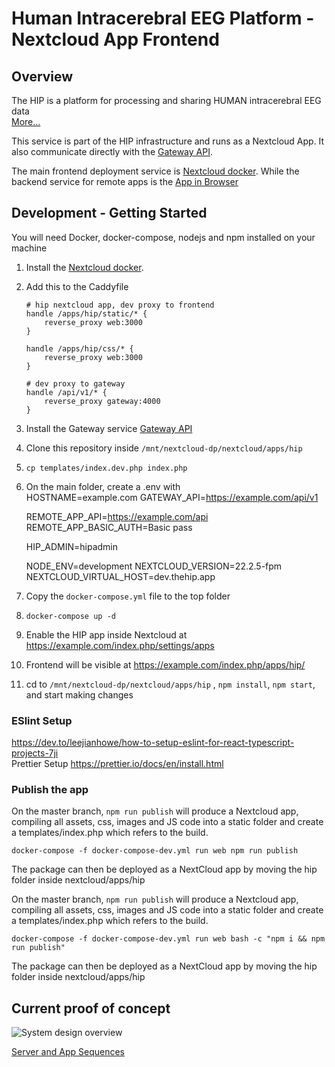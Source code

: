 # Human Intracerebral EEG Platform - Nextcloud App Frontend

## Overview

The HIP is a platform for processing and sharing HUMAN intracerebral EEG data  
[More...](https://www.humanbrainproject.eu/en/medicine/human-intracerebral-eeg-platform/)

This service is part of the HIP infrastructure and runs as a Nextcloud App. It also communicate directly with the [Gateway API](https://github.com/HIP-infrastructure/gateway).

The main frontend deployment service is [Nextcloud docker](https://github.com/HIP-infrastructure/nextcloud-docker).
While the backend service for remote apps is the [App in Browser](https://github.com/HIP-infrastructure/app-in-browser)

## Development - Getting Started

You will need Docker, docker-compose, nodejs and npm installed on your machine

1. Install the [Nextcloud docker](https://github.com/HIP-infrastructure/nextcloud-docker).
2. Add this to the Caddyfile

   ```
   # hip nextcloud app, dev proxy to frontend
   handle /apps/hip/static/* {
       reverse_proxy web:3000
   }

   handle /apps/hip/css/* {
       reverse_proxy web:3000
   }

   # dev proxy to gateway
   handle /api/v1/* {
       reverse_proxy gateway:4000
   }
   ```

3. Install the Gateway service [Gateway API](https://github.com/HIP-infrastructure/gateway)
4. Clone this repository inside `/mnt/nextcloud-dp/nextcloud/apps/hip`
5. `cp templates/index.dev.php index.php`
6. On the main folder, create a .env with  
   HOSTNAME=example.com
   GATEWAY_API=https://example.com/api/v1

   REMOTE_APP_API=https://example.com/api
   REMOTE_APP_BASIC_AUTH=Basic pass

   HIP_ADMIN=hipadmin

   NODE_ENV=development
   NEXTCLOUD_VERSION=22.2.5-fpm
   NEXTCLOUD_VIRTUAL_HOST=dev.thehip.app

7. Copy the `docker-compose.yml` file to the top folder
8. `docker-compose up -d`
9. Enable the HIP app inside Nextcloud at https://example.com/index.php/settings/apps
10. Frontend will be visible at https://example.com/index.php/apps/hip/
11. cd to `/mnt/nextcloud-dp/nextcloud/apps/hip` , `npm install`, `npm start`, and start making changes

### ESlint Setup

https://dev.to/leejianhowe/how-to-setup-eslint-for-react-typescript-projects-7ji  
Prettier Setup
https://prettier.io/docs/en/install.html

### Publish the app

On the master branch, `npm run publish` will produce a Nextcloud app, compiling all assets, css, images and JS code into a static folder and create a templates/index.php which refers to the build.

`docker-compose -f docker-compose-dev.yml run web npm run publish`

The package can then be deployed as a NextCloud app by moving the hip folder inside nextcloud/apps/hip

On the master branch, `npm run publish` will produce a Nextcloud app, compiling all assets, css, images and JS code into a static folder and create a templates/index.php which refers to the build.

`docker-compose -f docker-compose-dev.yml run web bash -c "npm i && npm run publish"`

The package can then be deployed as a NextCloud app by moving the hip folder inside nextcloud/apps/hip

## Current proof of concept

![System design overview](./doc/2021.04.02-microservice.png 'System design overview')

[Server and App Sequences](https://xstate.js.org/viz/?gist=5390ee0dbd82b6c12d9c1c3b5d542837)
